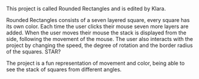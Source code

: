 This project is called Rounded Rectangles and is edited by Klara.

Rounded Rectangles consists of a seven layered square, every square has its own color. Each time the user clicks their mouse seven more layers are added. When the user moves their mouse the stack is displayed from the side, following the movement of the mouse. The user also interacts with the project by changing the speed, the degree of rotation and the border radius of the squares. STAR?

The project is a fun representation of movement and color, being able to see the stack of squares from different angles.